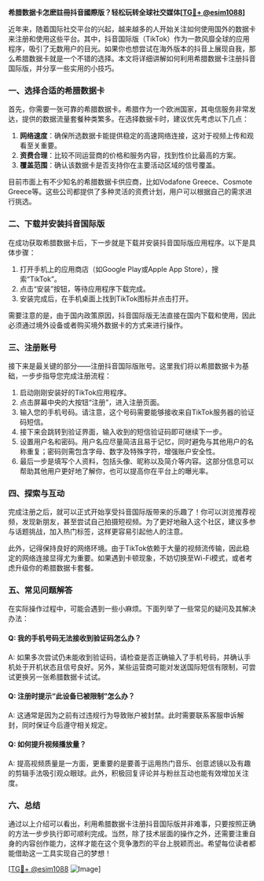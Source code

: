 **希腊数据卡怎麽註冊抖音國際版？轻松玩转全球社交媒体[[TG💪+ @esim1088](https://t.me/s/esim1088)]**

近年来，随着国际社交平台的兴起，越来越多的人开始关注如何使用国外的数据卡来注册和使用这些平台。其中，抖音国际版（TikTok）作为一款风靡全球的应用程序，吸引了无数用户的目光。如果你也想尝试在海外版本的抖音上展现自我，那么希腊数据卡就是一个不错的选择。本文将详细讲解如何利用希腊数据卡注册抖音国际版，并分享一些实用的小技巧。

### 一、选择合适的希腊数据卡

首先，你需要一张可靠的希腊数据卡。希腊作为一个欧洲国家，其电信服务非常发达，提供的数据流量套餐种类繁多。在选择数据卡时，建议优先考虑以下几点：

1. **网络速度**：确保所选数据卡能提供稳定的高速网络连接，这对于视频上传和观看至关重要。
2. **资费合理**：比较不同运营商的价格和服务内容，找到性价比最高的方案。
3. **覆盖范围**：确认该数据卡是否支持你在主要活动区域的信号覆盖。

目前市面上有不少知名的希腊数据卡供应商，比如Vodafone Greece、Cosmote Greece等。这些公司都提供了多种灵活的资费计划，用户可以根据自己的需求进行挑选。

### 二、下载并安装抖音国际版

在成功获取希腊数据卡后，下一步就是下载并安装抖音国际版应用程序。以下是具体步骤：

1. 打开手机上的应用商店（如Google Play或Apple App Store），搜索“TikTok”。
2. 点击“安装”按钮，等待应用程序下载完成。
3. 安装完成后，在手机桌面上找到TikTok图标并点击打开。

需要注意的是，由于国内政策原因，抖音国际版无法直接在国内下载和使用，因此必须通过境外设备或者购买境外数据卡的方式来进行操作。

### 三、注册账号

接下来是最关键的部分——注册抖音国际版账号。这里我们将以希腊数据卡为基础，一步步指导您完成注册流程：

1. 启动刚刚安装好的TikTok应用程序。
2. 点击屏幕中央的大按钮“注册”，进入注册页面。
3. 输入您的手机号码。请注意，这个号码需要能够接收来自TikTok服务器的验证码短信。
4. 接下来会跳转到验证界面，输入收到的短信验证码即可继续下一步。
5. 设置用户名和密码。用户名应尽量简洁且易于记忆，同时避免与其他用户的名称重复；密码则需包含字母、数字及特殊字符，增强账户安全性。
6. 最后一步是填写个人资料，包括头像、昵称以及简介等内容。这部分信息可以帮助其他用户更好地了解你，也可以提高你在平台上的曝光率。

### 四、探索与互动

完成注册之后，就可以正式开始享受抖音国际版带来的乐趣了！你可以浏览推荐视频，发现新朋友，甚至尝试自己拍摄短视频。为了更好地融入这个社区，建议多参与话题挑战，加入热门标签，这样更容易引起他人的注意。

此外，记得保持良好的网络环境。由于TikTok依赖于大量的视频流传输，因此稳定的网络连接显得尤为重要。如果遇到卡顿现象，不妨切换至Wi-Fi模式，或者考虑升级你的希腊数据卡套餐。

### 五、常见问题解答

在实际操作过程中，可能会遇到一些小麻烦。下面列举了一些常见的疑问及其解决办法：

#### Q: 我的手机号码无法接收到验证码怎么办？
A: 如果多次尝试仍未能收到验证码，请检查是否正确输入了手机号码，并确认手机处于开机状态且信号良好。另外，某些运营商可能对发送国际短信有限制，可尝试更换另一张希腊数据卡试试。

#### Q: 注册时提示“此设备已被限制”怎么办？
A: 这通常是因为之前有过违规行为导致账户被封禁。此时需要联系客服申诉解封，同时保证今后遵守相关规定。

#### Q: 如何提升视频播放量？
A: 提高视频质量是一方面，更重要的是要善于运用热门音乐、创意滤镜以及有趣的剪辑手法吸引观众眼球。此外，积极回复评论并与粉丝互动也能有效增加关注度。

### 六、总结

通过以上介绍可以看出，利用希腊数据卡注册抖音国际版并非难事，只要按照正确的方法一步步执行即可顺利完成。当然，除了技术层面的操作之外，还需要注重自身的内容创作能力，这样才能在这个竞争激烈的平台上脱颖而出。希望每位读者都能借助这一工具实现自己的梦想！

[[TG💪+ @esim1088](https://t.me/s/esim1088) ![Image](https://i.postimg.cc/4NQfJmqS/Snipaste-2025-05-13-00-14-12.png)]